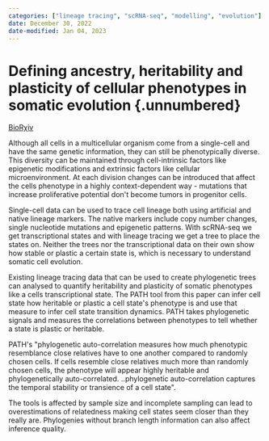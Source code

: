 ```yaml
---
categories: ["lineage tracing", "scRNA-seq", "modelling", "evolution"]
date: December 30, 2022
date-modified: Jan 04, 2023
---
```


# Defining ancestry, heritability and plasticity of cellular phenotypes in somatic evolution {.unnumbered}

[BioRχiv](https://www.biorxiv.org/content/10.1101/2022.12.28.522128v1)

Although all cells in a multicellular organism come from a single-cell and have
the same genetic information, they can still be phenotypically diverse. This
diversity can be maintained through cell-intrinsic factors like epigenetic
modifications and extrinsic factors like cellular microenvironment. At each
division changes can be introduced that affect the cells phenotype in a highly
context-dependent way - mutations that increase proliferative potential don't
become tumors in progenitor cells.

Single-cell data can be used to trace cell lineage both using artificial
and native lineage markers. The native markers include copy number changes,
single nucleotide mutations and epigenetic patterns. With scRNA-seq we get
transcriptional states and with lineage tracing we get a tree to place the
states on. Neither the trees nor the transcriptional data on their own show how
stable or plastic a certain state is, which is necessary to understand somatic
cell evolution.

Existing lineage tracing data that can be used to create phylogenetic trees can
analysed to quantify heritability and plasticity of somatic phenotypes like a
cells transcriptional state. The PATH tool from this paper can infer cell state
how heritable or plastic a cell state's phenotype is and use that measure to
infer cell state transition dynamics. PATH takes phylogenetic signals and
measures the correlations between phenotypes to tell whether a state is plastic
or heritable.

PATH's "phylogenetic auto-correlation measures how much phenotypic resemblance
close relatives have to one another compared to randomly chosen cells. If cells
resemble close relatives much more than randomly chosen cells, the phenotype
will appear highly heritable and phylogenetically auto-correlated. ..phylogenetic
auto-correlation captures the temporal stability or transience of a cell state".

The tools is affected by sample size and incomplete sampling can lead to
overestimations of relatedness making cell states seem closer than they really
are. Phylogenies without branch length information can also affect inference
quality.
